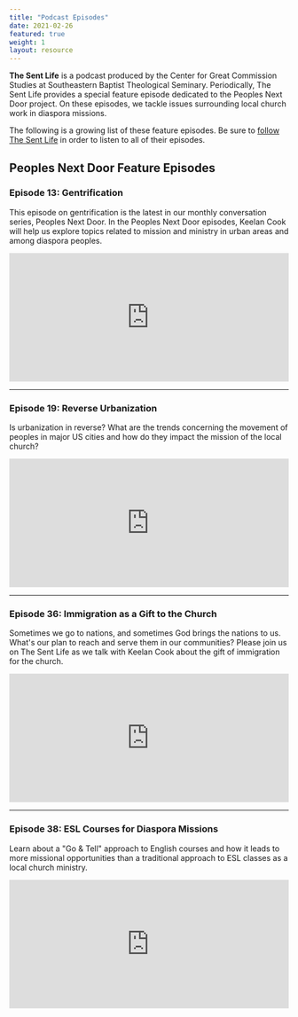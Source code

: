 ```yaml
---
title: "Podcast Episodes"
date: 2021-02-26
featured: true
weight: 1
layout: resource
---
```


**The Sent Life** is a podcast produced by the Center for Great Commission Studies at Southeastern Baptist Theological Seminary. Periodically, The Sent Life provides a special feature episode dedicated to the Peoples Next Door project. On these episodes, we tackle issues surrounding local church work in diaspora missions.

The following is a growing list of these feature episodes. Be sure to [follow The Sent Life](https://www.thecgcs.org/the-sent-life-podcast) in order to listen to all of their episodes.


## Peoples Next Door Feature Episodes

### Episode 13: Gentrification
This episode on gentrification is the latest in our monthly conversation series, Peoples Next Door. In the Peoples Next Door episodes, Keelan Cook will help us explore topics related to mission and ministry in urban areas and among diaspora peoples.

<iframe src="https://open.spotify.com/embed-podcast/episode/2o0NveJuwFNbqFMwzp24Ht" width="100%" height="232" frameborder="0" allowtransparency="true" allow="encrypted-media"></iframe>

---

### Episode 19: Reverse Urbanization
Is urbanization in reverse? What are the trends concerning the movement of peoples in major US cities and how do they impact the mission of the local church?

<iframe src="https://open.spotify.com/embed-podcast/episode/4aO7unXVqo6pnJvsOEIyGp" width="100%" height="232" frameborder="0" allowtransparency="true" allow="encrypted-media"></iframe>

---

### Episode 36: Immigration as a Gift to the Church
Sometimes we go to nations, and sometimes God brings the nations to us. What's our plan to reach and serve them in our communities? Please join us on The Sent Life as we talk with Keelan Cook about the gift of immigration for the church.

<iframe src="https://open.spotify.com/embed-podcast/episode/6EIl4FnMss2pz4gP38T24D" width="100%" height="232" frameborder="0" allowtransparency="true" allow="encrypted-media"></iframe>

---

### Episode 38: ESL Courses for Diaspora Missions
Learn about a "Go & Tell" approach to English courses and how it leads to more missional opportunities than a traditional approach to ESL classes as a local church ministry.

<iframe src="https://open.spotify.com/embed-podcast/show/7HmzNpfnTnrT62Vu0M64Zm" width="100%" height="232" frameborder="0" allowtransparency="true" allow="encrypted-media"></iframe>